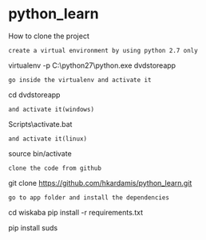 # python_learn

How to clone the project

    create a virtual environment by using python 2.7 only

virtualenv -p C:\python27\python.exe dvdstoreapp

    go inside the virtualenv and activate it

cd dvdstoreapp

    and activate it(windows)

Scripts\activate.bat

    and activate it(linux)

source bin/activate

    clone the code from github

git clone https://github.com/hkardamis/python_learn.git

    go to app folder and install the dependencies

cd wiskaba
pip install -r requirements.txt

 pip install suds

